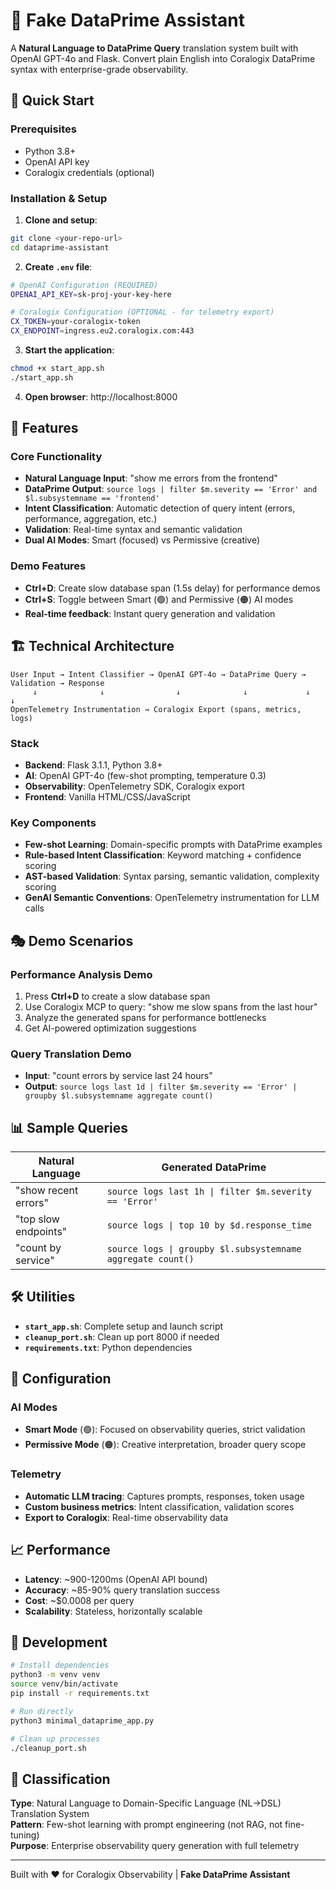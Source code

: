 # 🤖 Fake DataPrime Assistant

A **Natural Language to DataPrime Query** translation system built with OpenAI GPT-4o and Flask. Convert plain English into Coralogix DataPrime syntax with enterprise-grade observability.

## 🚀 Quick Start

### Prerequisites
- Python 3.8+
- OpenAI API key
- Coralogix credentials (optional)

### Installation & Setup

1. **Clone and setup**:
```bash
git clone <your-repo-url>
cd dataprime-assistant
```

2. **Create `.env` file**:
```bash
# OpenAI Configuration (REQUIRED)
OPENAI_API_KEY=sk-proj-your-key-here

# Coralogix Configuration (OPTIONAL - for telemetry export)  
CX_TOKEN=your-coralogix-token
CX_ENDPOINT=ingress.eu2.coralogix.com:443
```

3. **Start the application**:
```bash
chmod +x start_app.sh
./start_app.sh
```

4. **Open browser**: http://localhost:8000

## 🎯 Features

### Core Functionality
- **Natural Language Input**: "show me errors from the frontend"
- **DataPrime Output**: `source logs | filter $m.severity == 'Error' and $l.subsystemname == 'frontend'`
- **Intent Classification**: Automatic detection of query intent (errors, performance, aggregation, etc.)
- **Validation**: Real-time syntax and semantic validation
- **Dual AI Modes**: Smart (focused) vs Permissive (creative)

### Demo Features
- **Ctrl+D**: Create slow database span (1.5s delay) for performance demos
- **Ctrl+S**: Toggle between Smart (🟢) and Permissive (🟠) AI modes
- **Real-time feedback**: Instant query generation and validation

## 🏗️ Technical Architecture

```
User Input → Intent Classifier → OpenAI GPT-4o → DataPrime Query → Validation → Response
     ↓              ↓                ↓              ↓             ↓          ↓
OpenTelemetry Instrumentation → Coralogix Export (spans, metrics, logs)
```

### Stack
- **Backend**: Flask 3.1.1, Python 3.8+
- **AI**: OpenAI GPT-4o (few-shot prompting, temperature 0.3)
- **Observability**: OpenTelemetry SDK, Coralogix export
- **Frontend**: Vanilla HTML/CSS/JavaScript

### Key Components
- **Few-shot Learning**: Domain-specific prompts with DataPrime examples
- **Rule-based Intent Classification**: Keyword matching + confidence scoring
- **AST-based Validation**: Syntax parsing, semantic validation, complexity scoring
- **GenAI Semantic Conventions**: OpenTelemetry instrumentation for LLM calls

## 🎭 Demo Scenarios

### Performance Analysis Demo
1. Press **Ctrl+D** to create a slow database span
2. Use Coralogix MCP to query: "show me slow spans from the last hour"
3. Analyze the generated spans for performance bottlenecks
4. Get AI-powered optimization suggestions

### Query Translation Demo
- **Input**: "count errors by service last 24 hours"
- **Output**: `source logs last 1d | filter $m.severity == 'Error' | groupby $l.subsystemname aggregate count()`

## 📊 Sample Queries

| Natural Language | Generated DataPrime |
|------------------|-------------------|
| "show recent errors" | `source logs last 1h \| filter $m.severity == 'Error'` |
| "top slow endpoints" | `source logs \| top 10 by $d.response_time` |
| "count by service" | `source logs \| groupby $l.subsystemname aggregate count()` |

## 🛠️ Utilities

- **`start_app.sh`**: Complete setup and launch script
- **`cleanup_port.sh`**: Clean up port 8000 if needed
- **`requirements.txt`**: Python dependencies

## 🔧 Configuration

### AI Modes
- **Smart Mode** (🟢): Focused on observability queries, strict validation
- **Permissive Mode** (🟠): Creative interpretation, broader query scope

### Telemetry
- **Automatic LLM tracing**: Captures prompts, responses, token usage
- **Custom business metrics**: Intent classification, validation scores
- **Export to Coralogix**: Real-time observability data

## 📈 Performance

- **Latency**: ~900-1200ms (OpenAI API bound)
- **Accuracy**: ~85-90% query translation success
- **Cost**: ~$0.0008 per query
- **Scalability**: Stateless, horizontally scalable

## 🧪 Development

```bash
# Install dependencies
python3 -m venv venv
source venv/bin/activate
pip install -r requirements.txt

# Run directly  
python3 minimal_dataprime_app.py

# Clean up processes
./cleanup_port.sh
```

## 📝 Classification

**Type**: Natural Language to Domain-Specific Language (NL→DSL) Translation System  
**Pattern**: Few-shot learning with prompt engineering (not RAG, not fine-tuning)  
**Purpose**: Enterprise observability query generation with full telemetry

---

Built with ❤️ for Coralogix Observability | **Fake DataPrime Assistant** 